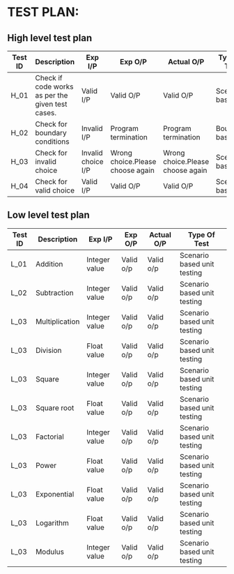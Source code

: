 
# TEST PLAN:

## High level test plan

| **Test ID** | **Description**                                              | **Exp I/P** | **Exp O/P** | **Actual O/P** |**Type Of Test**  |    
|-------------|--------------------------------------------------------------|------------|-------------|----------------|------------------|
|  H_01       |Check if code works as per the given test cases.              |  Valid I/P  |Valid O/P|Valid O/P|Scenario based |
|  H_02       |Check for boundary conditions                                 |  Invalid I/P|Program termination|Program termination |Boundary based    |
|  H_03       |Check for invalid choice                                      |  Invalid choice I/P|Wrong choice.Please choose again|Wrong choice.Please choose again|Scenario based    |
|  H_04       |Check for valid choice                                        |  Valid I/P|Valid O/P|Valid O/P|Scenario based |



## Low level test plan

| **Test ID** | **Description**                                              | **Exp I/P** | **Exp O/P** | **Actual O/P** |**Type Of Test**  |    
|-------------|--------------------------------------------------------------|------------|-------------|----------------|------------------|
|  L_01       |                         Addition                             |  Integer value|Valid o/p|Valid o/p|Scenario based unit testing |
|  L_02       |                 Subtraction                                  |  Integer value|Valid o/p|Valid o/p|Scenario based unit testing   |
|  L_03       |               Multiplication                                 |  Integer value|Valid o/p|Valid o/p|Scenario based unit testing    |
|  L_03       |                  Division                                    | Float value |Valid o/p|Valid o/p|Scenario based unit testing    |
|  L_03       |                  Square                                      |  Integer value|Valid o/p|Valid o/p|Scenario based unit testing    |
|  L_03       |Square root                                                   |  Float value|Valid o/p|Valid o/p|Scenario based unit testing     |
|  L_03       |Factorial                                                     |  Integer value|Valid o/p|Valid o/p|Scenario based unit testing    |
|  L_03       |Power                                                         |  Float value|Valid o/p|Valid o/p|Scenario based unit testing    |
|  L_03       |Exponential                                                   |  Float value|Valid o/p|Valid o/p|Scenario based unit testing     |
|  L_03       |Logarithm                                                     |  Float value|Valid o/p|Valid o/p|Scenario based unit testing     |
|  L_03       |Modulus                                                       |  Integer value|Valid o/p|Valid o/p|Scenario based unit testing   |
             

